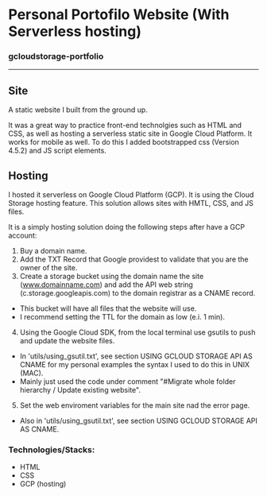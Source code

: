 # Personal Portofilo Website (With Serverless hosting)

### gcloudstorage-portfolio
-----
## Site
A static website I built from the ground up.

It was a great way to practice front-end technolgies such as HTML and CSS, as well as hosting a serverless static site in Google Cloud Platform. 
It works for mobile as well. To do this I added bootstrapped css (Version 4.5.2) and JS script elements.

## Hosting
I hosted it serverless on Google Cloud Platform (GCP). It is using the Cloud Storage hosting feature.
This solution allows sites with HMTL, CSS, and JS files.

It is a simply hosting solution doing the following steps after have a GCP account:
1) Buy a domain name.
2) Add the TXT Record that Google providest to validate that you are the owner of the site.
3) Create a storage bucket using the domain name the site (www.domainname.com) and add the API web string (c.storage.googleapis.com) to the domain registrar as a CNAME record.
  - This bucket will have all files that the website will use.
  - I recommend setting the TTL for the domain as low (e.i. 1 min).
4) Using the Google Cloud SDK, from the local terminal use gsutils to push and update the website files. 
  - In 'utils/using_gsutil.txt', see section USING GCLOUD STORAGE API AS CNAME for my personal examples the syntax I used to do this in UNIX (MAC).
  - Mainly just used the code under comment "#Migrate whole folder hierarchy / Update existing website".
5) Set the web enviroment variables for the main site nad the error page.
  - Also in 'utils/using_gsutil.txt', see section USING GCLOUD STORAGE API AS CNAME.

### Technologies/Stacks:
- HTML
- CSS
- GCP (hosting)
